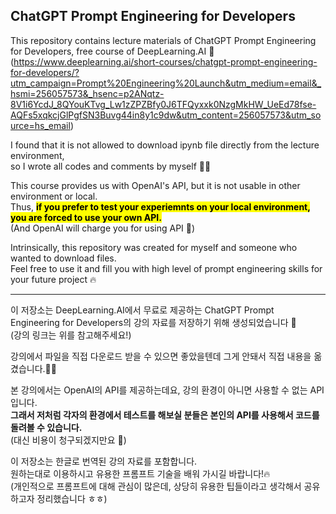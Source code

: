 ## ChatGPT Prompt Engineering for Developers
This repository contains lecture materials of ChatGPT Prompt Engineering for Developers, free course of DeepLearning.AI 🤖  
(https://www.deeplearning.ai/short-courses/chatgpt-prompt-engineering-for-developers/?utm_campaign=Prompt%20Engineering%20Launch&utm_medium=email&_hsmi=256057573&_hsenc=p2ANqtz-8V1i6YcdJ_8QYouKTvg_Lw1zZPZBfy0J6TFQyxxk0NzgMkHW_UeEd78fse-AQFs5xqkcjGlPgfSN3Buvg44in8y1c9dw&utm_content=256057573&utm_source=hs_email)

I found that it is not allowed to download ipynb file directly from the lecture environment,  
so I wrote all codes and comments by myself ✍🏻

This course provides us with OpenAI's API, but it is not usable in other environment or local.  
Thus, <mark>**if you prefer to test your experiemnts on your local environment, you are forced to use your own API.**</mark>  
(And OpenAI will charge you for using API 🥲)

Intrinsically, this repository was created for myself and someone who wanted to download files.  
Feel free to use it and fill you with high level of prompt engineering skills for your future project 🔥

---

이 저장소는 DeepLearning.AI에서 무료로 제공하는 ChatGPT Prompt Engineering for Developers의 강의 자료를 저장하기 위해 생성되었습니다 🤖  
(강의 링크는 위를 참고해주세요!)  

강의에서 파일을 직접 다운로드 받을 수 있으면 좋았을텐데 그게 안돼서 직접 내용을 옮겼습니다.✍🏻  

본 강의에서는 OpenAI의 API를 제공하는데요, 강의 환경이 아니면 사용할 수 없는 API입니다.  
**그래서 저처럼 각자의 환경에서 테스트를 해보실 분들은 본인의 API를 사용해서 코드를 돌려볼 수 있습니다.**  
(대신 비용이 청구되겠지만요 🥲)  

이 저장소는 한글로 번역된 강의 자료를 포함합니다.  
원하는대로 이용하시고 유용한 프롬프트 기술을 배워 가시길 바랍니다!🔥  
(개인적으로 프롬프트에 대해 관심이 많은데, 상당히 유용한 팁들이라고 생각해서 공유하고자 정리했습니다 ㅎㅎ)
